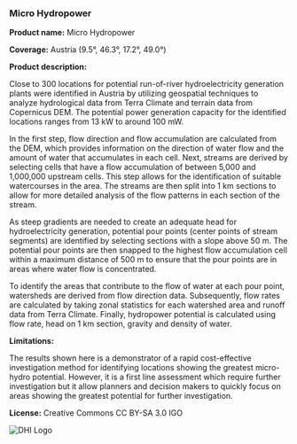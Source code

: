 ### Micro Hydropower

**Product name:** Micro Hydropower

**Coverage:** Austria (9.5°, 46.3°, 17.2°, 49.0°)

**Product description:**

Close to 300 locations for potential run-of-river hydroelectricity
generation plants were identified in Austria by utilizing geospatial techniques to analyze
hydrological data from Terra Climate and terrain data from Copernicus DEM. The potential
power generation capacity for the identified locations ranges from 13 kW to around 100 mW.

In the first step, flow direction and flow accumulation are calculated from the DEM, which
provides information on the direction of water flow and the amount of water that
accumulates in each cell. Next, streams are derived by selecting cells that have a flow
accumulation of between 5,000 and 1,000,000 upstream cells. This step allows for the
identification of suitable watercourses in the area. The streams are then split into 1 km
sections to allow for more detailed analysis of the flow patterns in each section of the
stream.

As steep gradients are needed to create an adequate head for hydroelectricity generation,
potential pour points (center points of stream segments) are identified by selecting sections
with a slope above 50 m. The potential pour points are then snapped to the highest flow
accumulation cell within a maximum distance of 500 m to ensure that the pour points are in
areas where water flow is concentrated.

To identify the areas that contribute to the flow of water at each pour point, watersheds are
derived from flow direction data. Subsequently, flow rates are calculated by taking zonal
statistics for each watershed area and runoff data from Terra Climate. Finally, hydropower
potential is calculated using flow rate, head on 1 km section, gravity and density of water.

**Limitations:**

The results shown here is a demonstrator of a rapid cost-effective investigation
method for identifying locations showing the greatest micro-hydro potential. However, it is a
first line assessment which require further investigation but it allow planners and decision
makers to quickly focus on areas showing the greatest potential for further investigation.

**License:** Creative Commons CC BY-SA 3.0 IGO

![DHI Logo](data/gtif/images/logos/dhi.png "DHI Logo")
